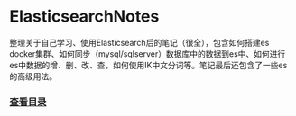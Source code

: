 # ElasticsearchNotes
整理关于自己学习、使用Elasticsearch后的笔记（很全），包含如何搭建es docker集群、如何同步（mysql/sqlserver）数据库中的数据到es中、如何进行es中数据的增、删、改、查，如何使用IK中文分词等。笔记最后还包含了一些es的高级用法。<br>
### [查看目录](https://github.com/Maxwellwk/ElasticsearchNotes/blob/main/SUMMARY.md)
